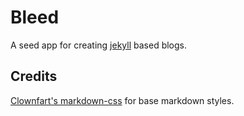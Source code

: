 # Bleed

A seed app for creating [jekyll](https://github.com/mojombo/jekyll/) based blogs.

## Credits
[Clownfart's markdown-css](https://github.com/clownfart/Markdown-CSS) for base markdown styles.